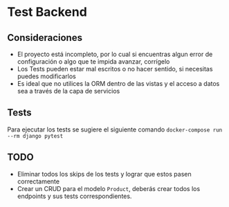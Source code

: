 # Test Backend

## Consideraciones

- El proyecto está incompleto, por lo cual si encuentras algun error de configuración o algo que te impida avanzar, corrígelo
- Los Tests pueden estar mal escritos o no hacer sentido, si necesitas puedes modificarlos
- Es ideal que no utilices la ORM dentro de las vistas y el acceso a datos sea a través de la capa de servicios


## Tests

Para ejecutar los tests se sugiere el siguiente comando `docker-compose run --rm django pytest`

## TODO

- Eliminar todos los skips de los tests y lograr que estos pasen correctamente
- Crear un CRUD para el modelo `Product`, deberás crear todos los endpoints y sus tests correspondientes.
